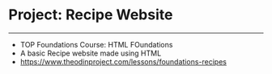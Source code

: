 # Project: Recipe Website
---
- TOP Foundations Course: HTML FOundations
- A basic Recipe website made using HTML
- https://www.theodinproject.com/lessons/foundations-recipes
